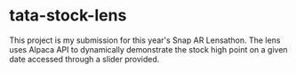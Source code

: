 # tata-stock-lens
This project is my submission for this year's Snap AR Lensathon. The lens uses Alpaca API to dynamically demonstrate the stock high point on a given date accessed through a slider provided.
